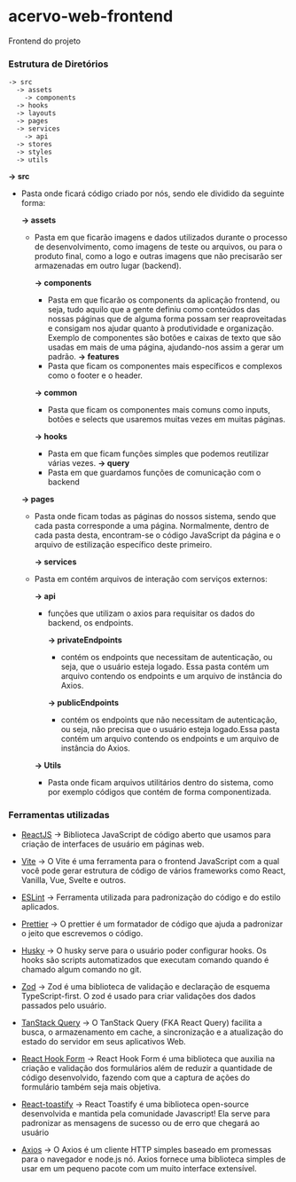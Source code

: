 # acervo-web-frontend
Frontend do projeto 
### Estrutura de Diretórios

    -> src
      -> assets
	    -> components
      -> hooks
      -> layouts
      -> pages
      -> services
        -> api
      -> stores
      -> styles
      -> utils

**-> src**
* Pasta onde ficará código criado por nós, sendo ele dividido da seguinte forma:

  **-> assets**
  * Pasta em que ficarão imagens e dados utilizados durante o processo de desenvolvimento, como imagens de teste ou arquivos, ou para o produto final, como a logo e outras imagens que não precisarão ser armazenadas em outro lugar (backend).

	**-> components**
	* Pasta em que ficarão os components da aplicação frontend, ou seja, tudo aquilo que a gente definiu como conteúdos das nossas páginas que de alguma forma possam ser reaproveitadas e consigam nos ajudar quanto à produtividade e organização. Exemplo de componentes são botões e caixas de texto que são usadas em mais de uma página, ajudando-nos assim a gerar um padrão.
    **-> features**
    * Pasta que ficam os componentes mais específicos e complexos como o footer e o header.

    **-> common**
    * Pasta que ficam os componentes mais comuns como inputs, botões e selects que usaremos muitas vezes em muitas páginas.
	
	**-> hooks**
	* Pasta em que ficam funções simples que podemos reutilizar várias vezes.
    **-> query**
    * Pasta em que guardamos funções de comunicação com o backend

  **-> pages**
  * Pasta onde ficam todas as páginas do nossos sistema, sendo que cada pasta corresponde a uma página. Normalmente, dentro de cada pasta desta, encontram-se o código JavaScript da página e o arquivo de estilização específico deste primeiro.
  
	**-> services**
  * Pasta em contém arquivos de interação com serviços externos:
  
    **-> api**
    * funções que utilizam o axios para requisitar os dados do backend, os endpoints.

      **-> privateEndpoints**
      * contém os endpoints que necessitam de autenticação, ou seja, que o usuário esteja logado. Essa pasta contém um arquivo contendo os endpoints e um arquivo de instância do Axios.
      
      **-> publicEndpoints**
      * contém os endpoints que não necessitam de autenticação, ou seja, não precisa que o usuário esteja logado.Essa pasta contém um arquivo contendo os endpoints e um arquivo de instância do Axios.

	**-> Utils**
	* Pasta onde ficam arquivos utilitários dentro do sistema, como por exemplo códigos que contém de forma componentizada.
	
### Ferramentas utilizadas
* [ReactJS](https://pt-br.reactjs.org/ "ReactJS") -> Biblioteca JavaScript de código aberto que usamos para criação de interfaces de usuário em páginas web.

* [Vite](https://vitejs.dev/ "Vite") -> O Vite é uma ferramenta para o frontend JavaScript com a qual você pode gerar estrutura de código de vários frameworks como React, Vanilla, Vue, Svelte e outros.

* [ESLint](https://eslint.org/docs/user-guide/getting-started "ESLint") -> Ferramenta utilizada para padronização do código e do estilo aplicados.

* [Prettier](https://prettier.io/docs/en/index.html "Prettier") -> O prettier é um formatador de código que ajuda a padronizar o jeito que escrevemos o código.

* [Husky](https://typicode.github.io/husky/#/ "Husky") -> O husky serve para o usuário poder configurar hooks. Os hooks são scripts automatizados que executam comando quando é chamado algum comando no git.

* [Zod](https://zod.dev/ "Zod") -> Zod é uma biblioteca de validação e declaração de esquema TypeScript-first. O zod é usado para criar validações dos dados passados pelo usuário.

* [TanStack Query](https://tanstack.com/query/latest/docs/react/overview "TanStack Query") -> O TanStack Query (FKA React Query) facilita a busca, o armazenamento em cache, a sincronização e a atualização do estado do servidor em seus aplicativos Web.

* [React Hook Form](https://react-hook-form.com/ "React Hook Form") ->  React Hook Form é uma biblioteca que auxilia na criação e validação dos formulários além de reduzir a quantidade de código desenvolvido, fazendo com que a captura de ações do formulário também seja mais objetiva.

* [React-toastify](https://fkhadra.github.io/react-toastify/introduction "React-toastify") -> React Toastify é uma biblioteca open-source desenvolvida e mantida pela comunidade Javascript! Ela serve para padronizar as mensagens de sucesso ou de erro que chegará ao usuário

* [Axios](https://axios-http.com/ "Axios") -> O Axios é um cliente HTTP simples baseado em promessas para o navegador e node.js nó. Axios fornece uma biblioteca simples de usar em um pequeno pacote com um muito interface extensível.

